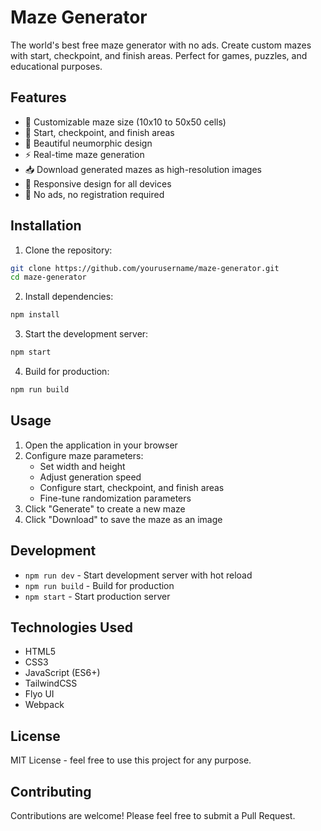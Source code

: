 # Maze Generator

The world's best free maze generator with no ads. Create custom mazes with start, checkpoint, and finish areas. Perfect for games, puzzles, and educational purposes.

## Features

- 🎯 Customizable maze size (10x10 to 50x50 cells)
- 🏁 Start, checkpoint, and finish areas
- 🎨 Beautiful neumorphic design
- ⚡ Real-time maze generation
- 📥 Download generated mazes as high-resolution images
- 📱 Responsive design for all devices
- 🚫 No ads, no registration required

## Installation

1. Clone the repository:
```bash
git clone https://github.com/yourusername/maze-generator.git
cd maze-generator
```

2. Install dependencies:
```bash
npm install
```

3. Start the development server:
```bash
npm start
```

4. Build for production:
```bash
npm run build
```

## Usage

1. Open the application in your browser
2. Configure maze parameters:
   - Set width and height
   - Adjust generation speed
   - Configure start, checkpoint, and finish areas
   - Fine-tune randomization parameters
3. Click "Generate" to create a new maze
4. Click "Download" to save the maze as an image

## Development

- `npm run dev` - Start development server with hot reload
- `npm run build` - Build for production
- `npm start` - Start production server

## Technologies Used

- HTML5
- CSS3
- JavaScript (ES6+)
- TailwindCSS
- Flyo UI
- Webpack

## License

MIT License - feel free to use this project for any purpose.

## Contributing

Contributions are welcome! Please feel free to submit a Pull Request. 